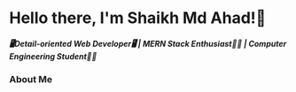 <h1>Hello there, I'm Shaikh Md Ahad!👋</h1> 

<h5>🖥Detail-oriented Web Developer🖥 | MERN Stack Enthusiast👨‍💻 | Computer Engineering Student👨‍🎓</h5>


<h3>About Me</h3>

